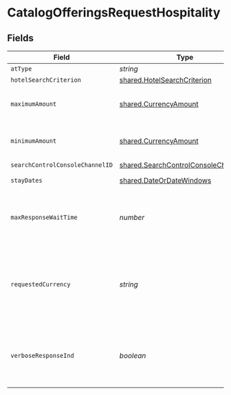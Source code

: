 # CatalogOfferingsRequestHospitality


## Fields

| Field                                                                                                                                                                                           | Type                                                                                                                                                                                            | Required                                                                                                                                                                                        | Description                                                                                                                                                                                     | Example                                                                                                                                                                                         |
| ----------------------------------------------------------------------------------------------------------------------------------------------------------------------------------------------- | ----------------------------------------------------------------------------------------------------------------------------------------------------------------------------------------------- | ----------------------------------------------------------------------------------------------------------------------------------------------------------------------------------------------- | ----------------------------------------------------------------------------------------------------------------------------------------------------------------------------------------------- | ----------------------------------------------------------------------------------------------------------------------------------------------------------------------------------------------- |
| `atType`                                                                                                                                                                                        | *string*                                                                                                                                                                                        | :heavy_minus_sign:                                                                                                                                                                              | N/A                                                                                                                                                                                             | CatalogOfferingsRequestHospitality                                                                                                                                                              |
| `hotelSearchCriterion`                                                                                                                                                                          | [shared.HotelSearchCriterion](../../../sdk/models/shared/hotelsearchcriterion.md)                                                                                                               | :heavy_minus_sign:                                                                                                                                                                              | N/A                                                                                                                                                                                             |                                                                                                                                                                                                 |
| `maximumAmount`                                                                                                                                                                                 | [shared.CurrencyAmount](../../../sdk/models/shared/currencyamount.md)                                                                                                                           | :heavy_minus_sign:                                                                                                                                                                              | A monetary amount, up to 4 decimal places. Decimal place needs to be included.                                                                                                                  |                                                                                                                                                                                                 |
| `minimumAmount`                                                                                                                                                                                 | [shared.CurrencyAmount](../../../sdk/models/shared/currencyamount.md)                                                                                                                           | :heavy_minus_sign:                                                                                                                                                                              | A monetary amount, up to 4 decimal places. Decimal place needs to be included.                                                                                                                  |                                                                                                                                                                                                 |
| `searchControlConsoleChannelID`                                                                                                                                                                 | [shared.SearchControlConsoleChannelID](../../../sdk/models/shared/searchcontrolconsolechannelid.md)                                                                                             | :heavy_minus_sign:                                                                                                                                                                              | N/A                                                                                                                                                                                             |                                                                                                                                                                                                 |
| `stayDates`                                                                                                                                                                                     | [shared.DateOrDateWindows](../../../sdk/models/shared/dateordatewindows.md)                                                                                                                     | :heavy_check_mark:                                                                                                                                                                              | Indicates the expiry date.                                                                                                                                                                      |                                                                                                                                                                                                 |
| `maxResponseWaitTime`                                                                                                                                                                           | *number*                                                                                                                                                                                        | :heavy_minus_sign:                                                                                                                                                                              | Maximum time (in milliseconds) to wait for provider responses before returning a response to the consumer of this service                                                                       |                                                                                                                                                                                                 |
| `requestedCurrency`                                                                                                                                                                             | *string*                                                                                                                                                                                        | :heavy_minus_sign:                                                                                                                                                                              | You can use requested currency to request conversion rate information. The response will return the currencyRateConversion object which will contain conversion rate of the requested currency. |                                                                                                                                                                                                 |
| `verboseResponseInd`                                                                                                                                                                            | *boolean*                                                                                                                                                                                       | :heavy_minus_sign:                                                                                                                                                                              | Used to specify that a verbose response is to be returned.  Verbose responses repeat the Property information in each Product and do not return the reference list.                             |                                                                                                                                                                                                 |